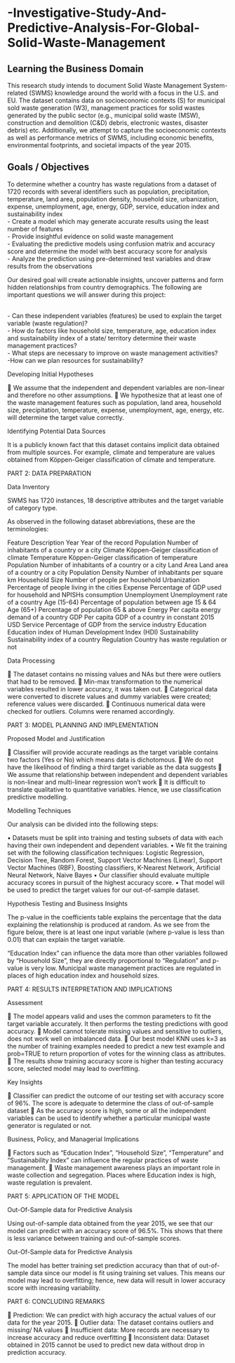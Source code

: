 # -Investigative-Study-And-Predictive-Analysis-For-Global-Solid-Waste-Management

## Learning the Business Domain

This research study intends to document Solid Waste Management System-related (SWMS) knowledge around the world with a focus in the U.S. and EU. The dataset contains data on socioeconomic contexts (S) for municipal sold waste generation (W3), management practices for solid wastes generated by the public sector (e.g., municipal solid waste (MSW), construction and demolition (C&D) debris, electronic wastes, disaster debris) etc. Additionally, we attempt to capture the socioeconomic contexts as well as performance metrics of SWMS, including economic benefits, environmental footprints, and societal impacts of the year 2015.

## Goals / Objectives

To determine whether a country has waste regulations from a dataset of 1720 records with several identifiers such as population, precipitation, temperature, land area, population density, household size, urbanization, expense, unemployment, age, energy, GDP, service, education index and sustainability index
<br />- Create a model which may generate accurate results using the least number of features
<br />- Provide insightful evidence on solid waste management
<br />- Evaluating the predictive models using confusion matrix and accuracy score and determine the model with best accuracy score for analysis
<br />- Analyze the prediction using pre-determined test variables and draw results from the observations

Our desired goal will create actionable insights, uncover patterns and form hidden relationships from country demographics. The following are important questions we will answer during this project:

<br />- Can these independent variables (features) be used to explain the target variable (waste regulation)?
<br />- How do factors like household size, temperature, age, education index and sustainability index of a state/ territory determine their waste management practices?
<br />- What steps are necessary to improve on waste management activities?
<br />-How can we plan resources for sustainability?



Developing Initial Hypotheses

	We assume that the independent and dependent variables are non-linear and therefore no other assumptions.
	We hypothesize that at least one of the waste management features such as population, land area, household size, precipitation, temperature, expense, unemployment, age, energy, etc. will determine the target value correctly.

Identifying Potential Data Sources

It is a publicly known fact that this dataset contains implicit data obtained from multiple sources. For example, climate and temperature are values obtained from Köppen-Geiger classification of climate and temperature.

PART 2: DATA PREPARATION

Data Inventory

SWMS has 1720 instances, 18 descriptive attributes and the target variable of category type.

As observed in the following dataset abbreviations, these are the terminologies:

Feature	Description
Year	Year of the record
Population	Number of inhabitants of a country or a city
Climate	Köppen-Geiger classification of climate
Temperature	Köppen-Geiger classification of temperature
Population	Number of inhabitants of a country or a city
Land Area	Land area of a country or a city
Population Density	Number of inhabitants per square km
Household Size	Number of people per household
Urbanization	Percentage of people living in the cities
Expense	Percentage of GDP used for household and NPISHs consumption
Unemployment	Unemployment rate of a country
Age (15-64)	Percentage of population between age 15 & 64
Age (65+)	Percentage of population 65 & above
Energy	Per capita energy demand of a country
GDP	Per capita GDP of a country in constant 2015 USD
Service	Percentage of GDP from the service industry
Education	Education index of Human Development Index (HDI)
Sustainability	Sustainability index of a country
Regulation	Country has waste regulation or not


Data Processing

	The dataset contains no missing values and NAs but there were outliers that had to be removed.
	Min-max transformation to the numerical variables resulted in lower accuracy, it was taken out.
	Categorical data were converted to discrete values and dummy variables were created; reference values were discarded.
	Continuous numerical data were checked for outliers. Columns were renamed accordingly.

PART 3: MODEL PLANNING AND IMPLEMENTATION

Proposed Model and Justification

	Classifier will provide accurate readings as the target variable contains two factors (Yes or No) which means data is dichotomous.
	We do not have the likelihood of finding a third target variable as the data suggests
	We assume that relationship between independent and dependent variables is non-linear and multi-linear regression won’t work
	It is difficult to translate qualitative to quantitative variables. Hence, we use classification predictive modelling.

Modelling Techniques

Our analysis can be divided into the following steps:

•	Datasets must be split into training and testing subsets of data with each having their own independent and dependent variables.
•	We fit the training set with the following classification techniques: Logistic Regression, Decision Tree, Random Forest, Support Vector Machines (Linear), Support Vector Machines (RBF), Boosting classifiers, K-Nearest Network, Artificial Neural Network, Naive Bayes
•	Our classifier should evaluate multiple accuracy scores in pursuit of the highest accuracy score.
•	That model will be used to predict the target values for our out-of-sample dataset.

Hypothesis Testing and Business Insights

The p-value in the coefficients table explains the percentage that the data explaining the relationship is produced at random.
As we see from the figure below, there is at least one input variable (where p-value is less than 0.01) that can explain the target variable.

 

“Education Index” can influence the data more than other variables followed by “Household Size”, they are directly proportional to “Regulation” and p-value is very low.
Municipal waste management practices are regulated in places of high education index and household sizes.

PART 4: RESULTS INTERPRETATION AND IMPLICATIONS


Assessment

	The model appears valid and uses the common parameters to fit the target variable accurately. It then performs the testing predictions with good accuracy.
	Model cannot tolerate missing values and sensitive to outliers, does not work well on imbalanced data.
	Our best model KNN uses k=3 as the number of training examples needed to predict a new test example and prob=TRUE to return proportion of votes for the winning class as attributes.
	The results show training accuracy score is higher than testing accuracy score, selected model may lead to overfitting.

Key Insights

	Classifier can predict the outcome of our testing set with accuracy score of 96%. The score is adequate to determine the class of out-of-sample dataset
	As the accuracy score is high, some or all the independent variables can be used to identify whether a particular municipal waste generator is regulated or not.

Business, Policy, and Managerial Implications

	Factors such as “Education Index”, “Household Size”, “Temperature” and “Sustainability Index” can influence the regular practices of waste management.
	Waste management awareness plays an important role in waste collection and segregation. Places where Education index is high, waste regulation is prevalent.

PART 5: APPLICATION OF THE MODEL

Out-Of-Sample data for Predictive Analysis

Using out-of-sample data obtained from the year 2015, we see that our model can predict with an accuracy score of 96.5%. This shows that there is less variance between training and out-of-sample scores.

Out-Of-Sample data for Predictive Analysis

The model has better training set prediction accuracy than that of out-of-sample data since our model is fit using training set values. This means our model may lead to overfitting; hence, new data will result in lower accuracy score with increasing variability.

PART 6: CONCLUDING REMARKS

	Prediction: We can predict with high accuracy the actual values of our data for the year 2015.
	Outlier data: The dataset contains outliers and missing/ NA values
	Insufficient data: More records are necessary to increase accuracy and reduce overfitting
	Inconsistent data: Dataset obtained in 2015 cannot be used to predict new data without drop in prediction accuracy.
